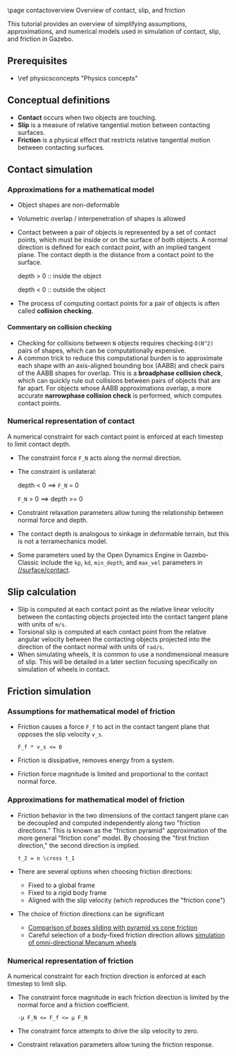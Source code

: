 \page contactoverview Overview of contact, slip, and friction

This tutorial provides an overview of simplifying assumptions, approximations,
and numerical models used in simulation of contact, slip, and friction in
Gazebo.

## Prerequisites

- \ref physicsconcepts "Physics concepts"

## Conceptual definitions

- **Contact** occurs when two objects are touching.
- **Slip** is a measure of relative tangential motion between contacting surfaces.
- **Friction** is a physical effect that restricts relative tangential motion
  between contacting surfaces.

<!-- image of boxes touching, slipping -->

## Contact simulation

### Approximations for a mathematical model

- Object shapes are non-deformable
- Volumetric overlap / interpenetration of shapes is allowed
- Contact between a pair of objects is represented by a set of contact points,
  which must be inside or on the surface of both objects. A normal direction is
  defined for each contact point, with an implied tangent plane. The contact
  depth is the distance from a contact point to the surface.

  depth > 0 :: inside the object

  depth < 0 :: outside the object

- The process of computing contact points for a pair of objects is often called
  **collision checking**.

#### Commentary on collision checking

- Checking for collisions between `N` objects requires checking `O(N^2)` pairs
  of shapes, which can be computationally expensive.
- A common trick to reduce this computational burden is to approximate each
  shape with an axis-aligned bounding box (AABB) and check pairs of the AABB
  shapes for overlap. This is a **broadphase collision check**, which can
  quickly rule out collisions between pairs of objects that are far apart.
  For objects whose AABB approximations overlap, a more accurate **narrowphase
  collision check** is performed, which computes contact points.

### Numerical representation of contact

A numerical constraint for each contact point is enforced at each timestep to
limit contact depth.

- The constraint force `F_N` acts along the normal direction.
- The constraint is unilateral:

  depth < 0 ==> `F_N` = 0

  `F_N` > 0 ==> depth >= 0

- Constraint relaxation parameters allow tuning the relationship between normal
  force and depth.
- The contact depth is analogous to sinkage in deformable terrain, but this is
  not a terramechanics model.
- Some parameters used by the Open Dynamics Engine in Gazebo-Classic include
  the `kp`, `kd`, `min_depth`, and `max_vel` parameters in
  [//surface/contact](http://sdformat.org/spec?ver=1.11&elem=collision#surface_contact).

## Slip calculation

- Slip is computed at each contact point as the relative linear velocity
  between the contacting objects projected into the contact tangent plane
  with units of `m/s`.
- Torsional slip is computed at each contact point from the relative angular
  velocity between the contacting objects projected into the direction of the
  contact normal with units of `rad/s`.
- When simulating wheels, it is common to use a nondimensional measure of slip.
  This will be detailed in a later section focusing specifically on simulation
  of wheels in contact.

## Friction simulation

### Assumptions for mathematical model of friction

- Friction causes a force `F_f` to act in the contact tangent plane that
  opposes the slip velocity `v_s`.

  `F_f * v_s <= 0`

- Friction is dissipative, removes energy from a system.
- Friction force magnitude is limited and proportional to the contact normal
  force.

### Approximations for mathematical model of friction

- Friction behavior in the two dimensions of the contact tangent plane can be
  decoupled and computed independently along two "friction directions."
  This is known as the "friction pyramid" approximation of the more general
  "friction cone" model.
  By choosing the "first friction direction," the second direction is implied.

  `t_2 = n \cross t_1`

- There are several options when choosing friction directions:
    - Fixed to a global frame
    - Fixed to a rigid body frame
    - Aligned with the slip velocity (which reproduces the "friction cone")
- The choice of friction directions can be significant
    - [Comparison of boxes sliding with pyramid vs cone friction](https://classic.gazebosim.org/tutorials?tut=physics_params&cat=physics#Frictionparameters)
    - Careful selection of a body-fixed friction direction allows [simulation
      of omni-directional Mecanum wheels](https://github.com/gazebosim/gz-sim/blob/gz-sim8/examples/worlds/mecanum_drive.sdf)

### Numerical representation of friction

A numerical constraint for each friction direction is enforced at each timestep
to limit slip.

- The constraint force magnitude in each friction direction is limited by the
  normal force and a friction coefficient.

  `-µ F_N <= F_f <= µ F_N`

- The constraint force attempts to drive the slip velocity to zero.
- Constraint relaxation parameters allow tuning the friction response.

<!-- plot showing effect of slip compliance -->
